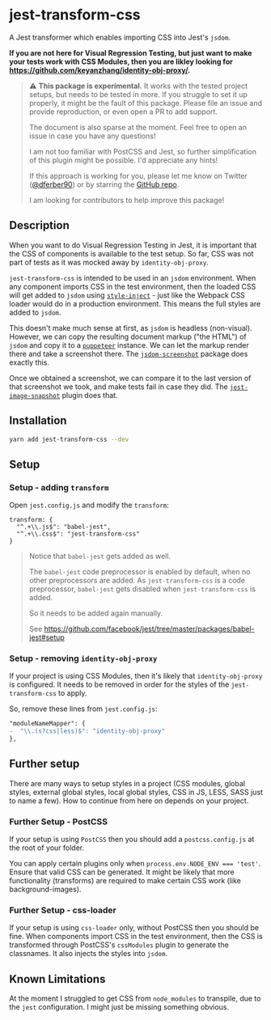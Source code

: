 # jest-transform-css

A Jest transformer which enables importing CSS into Jest's `jsdom`.

**If you are not here for Visual Regression Testing, but just want to make your tests work with CSS Modules, then you are likley looking for https://github.com/keyanzhang/identity-obj-proxy/.**

> ⚠️ **This package is experimental.**
> It works with the tested project setups, but needs to be tested in more.
> If you struggle to set it up properly, it might be the fault of this package.
> Please file an issue and provide reproduction, or even open a PR to add support.
>
> The document is also sparse at the moment. Feel free to open an issue in case you have any questions!
>
> I am not too familiar with PostCSS and Jest, so further simplification of
> this plugin might be possible. I'd appreciate any hints!
>
> If this approach is working for you, please let me know on Twitter ([@dferber90](https://twitter.com/dferber90)) or by starring the [GitHub repo](https://github.com/dferber90/jest-transform-css).
>
> I am looking for contributors to help improve this package!

## Description

When you want to do Visual Regression Testing in Jest, it is important that the CSS of components is available to the test setup. So far, CSS was not part of tests as it was mocked away by `identity-obj-proxy`.

`jest-transform-css` is intended to be used in an `jsdom` environment. When any component imports CSS in the test environment, then the loaded CSS will get added to `jsdom` using [`style-inject`](https://github.com/egoist/style-inject) - just like the Webpack CSS loader would do in a production environment. This means the full styles are added to `jsdom`.

This doesn't make much sense at first, as `jsdom` is headless (non-visual). However, we can copy the resulting document markup ("the HTML") of `jsdom` and copy it to a [`puppeteer`](https://github.com/googlechrome/puppeteer/) instance. We can let the markup render there and take a screenshot there. The [`jsdom-screenshot`](https://github.com/dferber90/jsdom-screenshot) package does exactly this.

Once we obtained a screenshot, we can compare it to the last version of that screenshot we took, and make tests fail in case they did. The [`jest-image-snapshot`](https://github.com/americanexpress/jest-image-snapshot) plugin does that.

## Installation

```bash
yarn add jest-transform-css --dev
```

## Setup

### Setup - adding `transform`

Open `jest.config.js` and modify the `transform`:

```
transform: {
  "^.+\\.js$": "babel-jest",
  "^.+\\.css$": "jest-transform-css"
}
```

> Notice that `babel-jest` gets added as well.
>
> The `babel-jest` code preprocessor is enabled by default, when no other preprocessors are added. As `jest-transform-css` is a code preprocessor, `babel-jest` gets disabled when `jest-transform-css` is added.
>
> So it needs to be added again manually.
>
> See https://github.com/facebook/jest/tree/master/packages/babel-jest#setup

### Setup - removing `identity-obj-proxy`

If your project is using CSS Modules, then it's likely that `identity-obj-proxy` is configured. It needs to be removed in order for the styles of the `jest-transform-css` to apply.

So, remove these lines from `jest.config.js`:

```diff
"moduleNameMapper": {
-  "\\.(s?css|less)$": "identity-obj-proxy"
},
```

## Further setup

There are many ways to setup styles in a project (CSS modules, global styles, external global styles, local global styles, CSS in JS, LESS, SASS just to name a few). How to continue from here on depends on your project.

### Further Setup - PostCSS

If your setup is using `PostCSS` then you should add a `postcss.config.js` at the root of your folder.

You can apply certain plugins only when `process.env.NODE_ENV === 'test'`. Ensure that valid CSS can be generated. It might be likely that more functionality (transforms) are required to make certain CSS work (like background-images).

### Further Setup - css-loader

If your setup is using `css-loader` only, without PostCSS then you should be fine. When components import CSS in the test environment, then the CSS is transformed through PostCSS's `cssModules` plugin to generate the classnames. It also injects the styles into `jsdom`.

## Known Limitations

At the moment I struggled to get CSS from `node_modules` to transpile, due to the `jest` configuration. I might just be missing something obvious.
